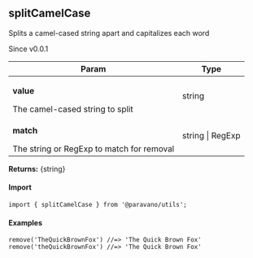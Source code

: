 <h2>splitCamelCase</h2>
<p>Splits a camel-cased string apart and capitalizes each word</p>
<p>Since v0.0.1</p>
<table>
      <thead>
      <tr>
        <th>Param</th>
        <th>Type</th></tr>
      </thead>
      <tbody><tr><td><p><b>value</b></p>The camel-cased string to split</td><td>string</td></tr><tr><td><p><b>match</b></p>The string or RegExp to match for removal</td><td>string | RegExp</td></tr></tbody>
    </table><p><b>Returns:</b> {string}</p>
<h4>Import</h4>

```
import { splitCamelCase } from '@paravano/utils';
```

  <h4>Examples</h4>




```    
remove('TheQuickBrownFox') //=> 'The Quick Brown Fox'
remove('theQuickBrownFox') //=> 'The Quick Brown Fox'
```

    